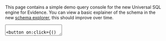 <script>
    let queryString = `SELECT * FROM information_schema.columns WHERE table_name = 'comments'`.trim(), tempQueryString = queryString + ""
</script>

This page contains a simple demo query console for the new Universal SQL engine for Evidence.
You can view a basic explainer of the schema in the new [schema explorer](/explore/schema), this should improve over
time.

<textarea bind:value={tempQueryString} class="px-2 py-1 bg-gray-100 border border-gray-900 w-full h-72 font-mono"/>

<button on:click={() => queryString = tempQueryString} class="px-2 py-1 bg-green-800 rounded text-white">
Run Query
</button>

```q
${queryString}
```

<DataTable data={q}/>

<BigValue data={q} value=x comparison=y/>

```jank
SELECT * FROM ${q}
```

```break_strict
this should break strict, because it isn't a real query.
```

```real_comments
SELECT user_id FROM social_media_example.comments
```

```fake_comments
SELECT _id FROM not_social_media_example.comments
```
